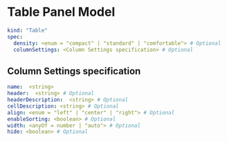 # Table Panel Model

```yaml
kind: "Table"
spec:
  density: <enum = "compact" | "standard" | "comfortable"> # Optional
  columnSettings: <Column Settings specification> # Optional
```

## Column Settings specification

```yaml
name:  <string>
header:  <string> # Optional
headerDescription:  <string> # Optional
cellDescription: <string> # Optional
align: <enum = "left" | "center" | "right"> # Optional
enableSorting: <boolean> # Optional
width: <anyOf = number | "auto"> # Optional
hide: <boolean> # Optional
```
